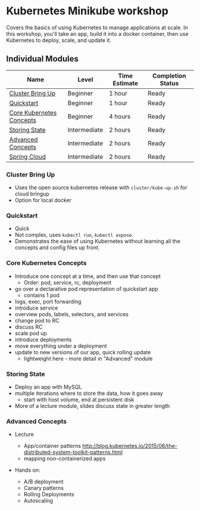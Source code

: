 # Kubernetes Minikube workshop

Covers the basics of using Kubernetes to manage applications at scale. In this workshop, you'll take an app, build it into a docker container, then use Kubernetes to deploy, scale, and update it.




## Individual Modules

Name | Level| Time Estimate | Completion Status |
------------- | ------------- | ------------ | ------------
[Cluster Bring Up](bring-up) |  Beginner | 1 hour | Ready
[Quickstart](quickstart) |  Beginner | 1 hour | Ready
[Core Kubernetes Concepts](core-concepts) | Beginner | 4 hours | Ready
[Storing State](state) | Intermediate | 2 hours | Ready
[Advanced Concepts](advanced) | Intermediate | 2 hours | Ready
[Spring Cloud](spring-cloud-kubernetes) | Intermediate | 2 hours | Ready


### Cluster Bring Up

* Uses the open source kubernetes release with `cluster/kube-up.sh`
  for cloud bringup
* Option for local docker


### Quickstart

* Quick
* Not complex, uses `kubectl run`, `kubectl expose`.
* Demonstrates the ease of using Kubernetes without learning all the
  concepts and config files up front.


### Core Kubernetes Concepts

* Introduce one concept at a time, and then use that concept
  * Order: pod, service, rc, deployment
* go over a declarative pod representation of quickstart app
  * contains 1 pod
* logs, exec, port forwarding
* introduce service
* overview pods, labels, selectors, and services
* change pod to RC
* discuss RC
* scale pod up
* introduce deployments
* move everything under a deployment
* update to new versions of our app, quick rolling update
  * lightweight here - more detail in "Advanced" module

### Storing State

* Deploy an app with MySQL
* multiple iterations where to store the data, how it goes away
  * start with host volume, end at persistent disk
* More of a lecture module, slides discuss state in greater length

### Advanced Concepts

* Lecture
  * App/container patterns
    http://blog.kubernetes.io/2015/06/the-distributed-system-toolkit-patterns.html
  * mapping non-containerized apps

* Hands on:
  * A/B deployment
  * Canary patterns
  * Rolling Deployments
  * Autoscaling
